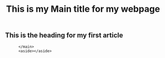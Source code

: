 <!DOCTYPE html>
<html lang="en">
<head>
  <title>This is the title of the tab</title>
  <meta charset="utf-8">
  <meta name="description" content="This structure is from my Brainstorm Session"
  <meta name="keywords" content="keywords1, keywords2, keyword3, keywords4">
        </head>
        <body>
          <header>
            <h1>This is my Main title for my webpage</h1>
          </header>
          <main>
           <section id="section1">
              <article>
                <h2>This is the heading for my first article</h2>
             </article>
             </section>
             <section id="section2>
             </section>
             <section id="section3>
             </section>
         
        
          </main>
          <aside></aside>
  
  
  
  </body>
        </html>
